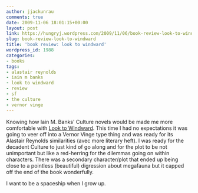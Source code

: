 ```yaml
---
author: jjackunrau
comments: true
date: 2009-11-06 18:01:15+00:00
layout: post
link: https://hungryj.wordpress.com/2009/11/06/book-review-look-to-windward/
slug: book-review-look-to-windward
title: 'book review: look to windward'
wordpress_id: 1988
categories:
- books
tags:
- alastair reynolds
- iain m banks
- look to windward
- review
- sf
- the culture
- vernor vinge
---
```


Knowing how Iain M. Banks' Culture novels would be made me more comfortable with [Look to Windward](http://www.amazon.ca/Look-Windward-Iain-Banks/dp/1841490598/). This time I had no expectations it was going to veer off into a Vernor Vinge type thing and was ready for its Alastair Reynolds similarities (avec more literary heft). I was ready for the decadent Culture to just kind of go along and for the plot to be not unimportant but like a red-herring for the dilemmas going on within characters. There was a secondary character/plot that ended up being close to a pointless (beautiful) digression about megafauna but it capped off the end of the book wonderfully. 

I want to be a spaceship when I grow up.
